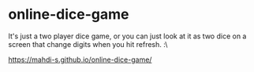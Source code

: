 # online-dice-game
It's just a two player dice game, or you can just look at it as two dice on a screen that change digits when you hit refresh. :\


https://mahdi-s.github.io/online-dice-game/

